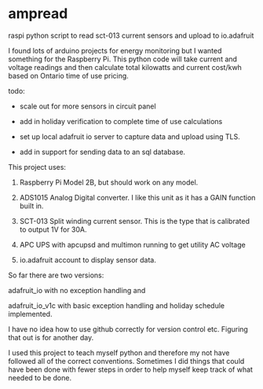 # ampread
raspi python script to read sct-013 current sensors and upload to io.adafruit

I found lots of arduino projects for energy monitoring but I wanted something for the Raspberry Pi. This python code will take current and voltage readings and then calculate total kilowatts and current cost/kwh based on Ontario time of use pricing.

todo: 

- scale out for more sensors in circuit panel

- add in holiday verification to complete time of use calculations

- set up local adafruit io server to capture data and upload using TLS.

- add in support for sending data to an sql database.

This project uses:

1. Raspberry Pi Model 2B, but should work on any model.

2. ADS1015 Analog Digital converter. I like this unit as it has a GAIN function built in.
 
3. SCT-013 Split winding current sensor. This is the type that is calibrated to output 1V for 30A.
 
4. APC UPS with apcupsd and multimon running to get utility AC voltage
 
5. io.adafruit account to display sensor data.

So far there are two versions:

  adafruit_io with no exception handling and 
  
  adafruit_io_v1c with basic exception handling and holiday schedule implemented.
  
I have no idea how to use github correctly for version control etc. Figuring that out is for another day.

I used this project to teach myself python and therefore my not have followed all of the correct conventions. Sometimes I did things that could have been done with fewer steps in order to help myself keep track of what needed to be done.

